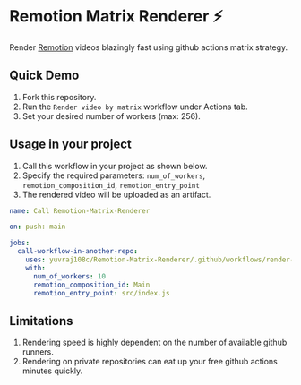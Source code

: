 # Remotion Matrix Renderer ⚡
Render [Remotion](https://www.remotion.dev/) videos blazingly fast using github actions matrix strategy.

## Quick Demo
1. Fork this repository.
2. Run the `Render video by matrix` workflow under Actions tab.
3. Set your desired number of workers (max: 256).

 
## Usage in your project
1. Call this workflow in your project as shown below. 
2. Specify the required parameters: `num_of_workers`, `remotion_composition_id`, `remotion_entry_point`
3. The rendered video will be uploaded as an artifact.

```YAML
name: Call Remotion-Matrix-Renderer

on: push: main

jobs:
  call-workflow-in-another-repo:
    uses: yuvraj108c/Remotion-Matrix-Renderer/.github/workflows/render-video-matrix.yml@master
    with:
      num_of_workers: 10
      remotion_composition_id: Main
      remotion_entry_point: src/index.js
```

## Limitations
1. Rendering speed is highly dependent on the number of available github runners. 
2. Rendering on private repositories can eat up your free github actions minutes quickly.
